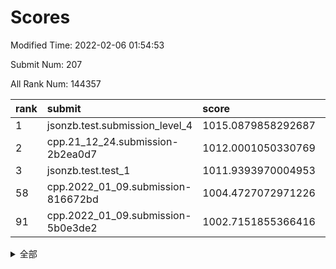 # Scores

Modified Time: 2022-02-06 01:54:53

Submit Num: 207

All Rank Num: 144357

| rank |               submit               |       score        |       sigma        | pk_num |
| :--- | :--------------------------------- | :----------------- | :----------------- | :----- |
| 1    | jsonzb.test.submission_level_4     | 1015.0879858292687 | 0.8762028279050844 | 2786   |
| 2    | cpp.21_12_24.submission-2b2ea0d7   | 1012.0001050330769 | 0.7669847625609569 | 2794   |
| 3    | jsonzb.test.test_1                 | 1011.9393970004953 | 0.8026338187349054 | 2790   |
| 58   | cpp.2022_01_09.submission-816672bd | 1004.4727072971226 | 0.7185641333737685 | 2787   |
| 91   | cpp.2022_01_09.submission-5b0e3de2 | 1002.7151855366416 | 0.7093743363180606 | 2788   |


<details>
<summary>全部</summary>

| rank |                 submit                 |       score        |       sigma        | pk_num |
| :--- | :------------------------------------- | :----------------- | :----------------- | :----- |
| 1    | jsonzb.test.submission_level_4         | 1015.0879858292687 | 0.8762028279050844 | 2786   |
| 2    | cpp.21_12_24.submission-2b2ea0d7       | 1012.0001050330769 | 0.7669847625609569 | 2794   |
| 3    | jsonzb.test.test_1                     | 1011.9393970004953 | 0.8026338187349054 | 2790   |
| 4    | gobigger.level_3.submission_level_3_45 | 1011.598048003643  | 0.7850163954495089 | 2793   |
| 5    | gobigger.level_3.submission_level_3_14 | 1011.5860027063001 | 0.763592844392821  | 2784   |
| 6    | gobigger.level_3.submission_level_3_48 | 1011.451487644571  | 0.7798476378061036 | 2788   |
| 7    | gobigger.level_3.submission_level_3_46 | 1011.279921638147  | 0.7891927887973468 | 2787   |
| 8    | gobigger.level_3.submission_level_3_35 | 1011.0537316971447 | 0.7861692554167297 | 2785   |
| 9    | gobigger.level_3.submission_level_3_6  | 1011.0190272885776 | 0.7466363987486523 | 2785   |
| 10   | gobigger.level_3.submission_level_3_42 | 1010.9869136760037 | 0.7732244400339062 | 2792   |
| 11   | gobigger.level_3.submission_level_3_36 | 1010.9082448246967 | 0.7786684238994183 | 2794   |
| 12   | gobigger.level_3.submission_level_3_28 | 1010.8368169936747 | 0.7634152406389166 | 2791   |
| 13   | gobigger.level_3.submission_level_3_43 | 1010.7866488087017 | 0.7722583170767899 | 2796   |
| 14   | gobigger.level_3.submission_level_3_2  | 1010.7181877492565 | 0.7565257106685481 | 2790   |
| 15   | gobigger.level_3.submission_level_3_40 | 1010.7096365307989 | 0.769960089506558  | 2791   |
| 16   | gobigger.level_3.submission_level_3_12 | 1010.65320729787   | 0.7730346360085142 | 2787   |
| 17   | gobigger.level_3.submission_level_3_39 | 1010.4965066971333 | 0.7499925607556372 | 2788   |
| 18   | gobigger.level_3.submission_level_3_4  | 1010.4802778431972 | 0.7526025796274045 | 2791   |
| 19   | gobigger.level_3.submission_level_3_21 | 1010.4271964030022 | 0.7561653258861131 | 2785   |
| 20   | gobigger.level_3.submission_level_3_10 | 1010.400389538619  | 0.7465518051781322 | 2789   |
| 21   | gobigger.level_3.submission_level_3_44 | 1010.3065195927455 | 0.7735942589719815 | 2782   |
| 22   | gobigger.level_3.submission_level_3_49 | 1009.9383275030019 | 0.7448792268001676 | 2793   |
| 23   | gobigger.level_3.submission_level_3_1  | 1009.8698354368888 | 0.7501217171915583 | 2789   |
| 24   | gobigger.level_3.submission_level_3_38 | 1009.8500031912299 | 0.7466298479960124 | 2793   |
| 25   | gobigger.level_3.submission_level_3_0  | 1009.7947560386988 | 0.7647590329090129 | 2785   |
| 26   | gobigger.level_3.submission_level_3_25 | 1009.7533095485892 | 0.7566574191548716 | 2791   |
| 27   | gobigger.level_3.submission_level_3_15 | 1009.753222153375  | 0.7473905754135294 | 2791   |
| 28   | gobigger.level_3.submission_level_3_33 | 1009.713192580745  | 0.7449479308180234 | 2790   |
| 29   | gobigger.level_3.submission_level_3_8  | 1009.7121658831685 | 0.7566144507610858 | 2794   |
| 30   | gobigger.level_3.submission_level_3_13 | 1009.7011003041412 | 0.7620938844421046 | 2785   |
| 31   | gobigger.level_3.submission_level_3_18 | 1009.6860798626939 | 0.7634868966241477 | 2793   |
| 32   | gobigger.level_3.submission_level_3_41 | 1009.5112221784564 | 0.7441231927995917 | 2790   |
| 33   | gobigger.level_3.submission_level_3_16 | 1009.4941402550588 | 0.7383485679774354 | 2788   |
| 34   | gobigger.level_3.submission_level_3_11 | 1009.4759023084932 | 0.7474797076633686 | 2789   |
| 35   | gobigger.level_3.submission_level_3_17 | 1009.4054479789305 | 0.7438753810264436 | 2789   |
| 36   | gobigger.level_3.submission_level_3_27 | 1009.2704187791857 | 0.7599628960392034 | 2791   |
| 37   | gobigger.level_3.submission_level_3_30 | 1009.2683352378187 | 0.7463153094926834 | 2787   |
| 38   | gobigger.level_3.submission_level_3_19 | 1009.2120559372727 | 0.7495225317826744 | 2787   |
| 39   | gobigger.level_3.submission_level_3_20 | 1009.1710848324839 | 0.7610645602663924 | 2793   |
| 40   | gobigger.level_3.submission_level_3_3  | 1009.0761044026021 | 0.7370337050646529 | 2794   |
| 41   | gobigger.level_3.submission_level_3_37 | 1009.0695312953396 | 0.7532970720876738 | 2792   |
| 42   | gobigger.level_3.submission_level_3_34 | 1009.0466632389749 | 0.7431828826171302 | 2790   |
| 43   | gobigger.level_3.submission_level_3_24 | 1009.0385909743592 | 0.7364128785519855 | 2788   |
| 44   | gobigger.level_3.submission_level_3_9  | 1008.947438187048  | 0.737993028232779  | 2786   |
| 45   | gobigger.level_3.submission_level_3_5  | 1008.9016297827828 | 0.7543966766121174 | 2790   |
| 46   | gobigger.level_3.submission_level_3_22 | 1008.895705463186  | 0.7705564555122741 | 2786   |
| 47   | gobigger.level_3.submission_level_3_7  | 1008.832449938348  | 0.7309092478130842 | 2788   |
| 48   | gobigger.level_3.submission_level_3_32 | 1008.7948643088414 | 0.7428815309301041 | 2788   |
| 49   | gobigger.level_3.submission_level_3_47 | 1008.7938356458952 | 0.741426076321479  | 2791   |
| 50   | gobigger.level_3.submission_level_3_23 | 1008.7674637846488 | 0.7508349743035887 | 2785   |
| 51   | gobigger.level_3.submission_level_3_29 | 1008.6808233886178 | 0.7422231979851873 | 2791   |
| 52   | gobigger.level_3.submission_level_3_26 | 1008.4966419322116 | 0.7295175065638287 | 2786   |
| 53   | gobigger.level_3.submission_level_3_31 | 1007.2557109399058 | 0.7456044823576307 | 2792   |
| 54   | gobigger.level_1.submission_level_1_22 | 1005.2983237036531 | 0.7252099506798794 | 2788   |
| 55   | gobigger.level_1.submission_level_1_47 | 1004.7912987651744 | 0.7106656105624236 | 2787   |
| 56   | gobigger.level_1.submission_level_1_44 | 1004.7874139626839 | 0.7201348777291523 | 2789   |
| 57   | gobigger.level_1.submission_level_1_12 | 1004.7363287081074 | 0.7148086619053071 | 2783   |
| 58   | cpp.2022_01_09.submission-816672bd     | 1004.4727072971226 | 0.7185641333737685 | 2787   |
| 59   | gobigger.level_1.submission_level_1_9  | 1004.4673698646923 | 0.7303016173854107 | 2789   |
| 60   | gobigger.level_1.submission_level_1_6  | 1004.4298950131129 | 0.7082842877568183 | 2792   |
| 61   | gobigger.level_1.submission_level_1_3  | 1004.1069029749967 | 0.7095206757350117 | 2794   |
| 62   | gobigger.level_1.submission_level_1_8  | 1004.0927969322049 | 0.7163548663486617 | 2790   |
| 63   | gobigger.level_1.submission_level_1_24 | 1003.9300489181458 | 0.7166139759187349 | 2789   |
| 64   | gobigger.level_1.submission_level_1_15 | 1003.9006806319925 | 0.7050492516026318 | 2794   |
| 65   | gobigger.level_1.submission_level_1_33 | 1003.8582433484219 | 0.7323551699963595 | 2786   |
| 66   | gobigger.level_1.submission_level_1_27 | 1003.8378340164239 | 0.7163876912825894 | 2790   |
| 67   | gobigger.level_1.submission_level_1_14 | 1003.7589720489005 | 0.727655870009716  | 2788   |
| 68   | gobigger.level_1.submission_level_1_17 | 1003.6741696708757 | 0.7200079794530572 | 2788   |
| 69   | gobigger.level_1.submission_level_1_26 | 1003.6249322605597 | 0.7208946680081391 | 2793   |
| 70   | gobigger.level_1.submission_level_1_35 | 1003.6113426415573 | 0.7163262810487762 | 2785   |
| 71   | gobigger.level_1.submission_level_1_41 | 1003.6071013592182 | 0.7226632595433782 | 2788   |
| 72   | gobigger.level_1.submission_level_1_29 | 1003.601480248659  | 0.7249090588374223 | 2787   |
| 73   | gobigger.level_1.submission_level_1_7  | 1003.5823835403743 | 0.7155712013775349 | 2787   |
| 74   | gobigger.level_1.submission_level_1_37 | 1003.5118934399982 | 0.7164448410811147 | 2788   |
| 75   | gobigger.level_1.submission_level_1_43 | 1003.4404133815026 | 0.7200524585447127 | 2796   |
| 76   | gobigger.level_1.submission_level_1_1  | 1003.4395813241304 | 0.7168426259487839 | 2792   |
| 77   | gobigger.level_1.submission_level_1_42 | 1003.3434491027494 | 0.7029015489532987 | 2795   |
| 78   | gobigger.level_1.submission_level_1_5  | 1003.339130088348  | 0.7185806592540822 | 2789   |
| 79   | gobigger.level_1.submission_level_1_2  | 1003.3294594436293 | 0.7141581663990079 | 2795   |
| 80   | gobigger.level_1.submission_level_1_31 | 1003.2890148263197 | 0.7193373454792257 | 2792   |
| 81   | gobigger.level_1.submission_level_1_13 | 1003.2248230532716 | 0.7162048879116726 | 2791   |
| 82   | gobigger.level_1.submission_level_1_40 | 1003.1607834890957 | 0.7245604842136736 | 2787   |
| 83   | gobigger.level_1.submission_level_1_21 | 1003.1479266634303 | 0.7137236710796026 | 2786   |
| 84   | gobigger.level_1.submission_level_1_34 | 1003.1457845139947 | 0.7106881098070551 | 2780   |
| 85   | gobigger.level_1.submission_level_1_32 | 1003.1402968308873 | 0.7121381994135189 | 2792   |
| 86   | gobigger.level_1.submission_level_1_11 | 1003.0549468501182 | 0.7283256003536607 | 2789   |
| 87   | gobigger.level_1.submission_level_1_38 | 1002.9641066350699 | 0.7236505097733176 | 2787   |
| 88   | gobigger.level_1.submission_level_1_0  | 1002.8624894812091 | 0.7196268840543607 | 2784   |
| 89   | gobigger.level_1.submission_level_1_39 | 1002.7839545998694 | 0.7153944276219566 | 2794   |
| 90   | gobigger.level_1.submission_level_1_49 | 1002.7591369702876 | 0.721303006640977  | 2791   |
| 91   | cpp.2022_01_09.submission-5b0e3de2     | 1002.7151855366416 | 0.7093743363180606 | 2788   |
| 92   | gobigger.level_1.submission_level_1_30 | 1002.7059679289786 | 0.7201806322209148 | 2789   |
| 93   | gobigger.level_1.submission_level_1_18 | 1002.6869082056844 | 0.7120172637268455 | 2793   |
| 94   | gobigger.level_1.submission_level_1_19 | 1002.6256454809801 | 0.7095751907412787 | 2784   |
| 95   | gobigger.level_1.submission_level_1_23 | 1002.6256360449556 | 0.7056990031553911 | 2790   |
| 96   | gobigger.level_1.submission_level_1_46 | 1002.6087271750521 | 0.7191904578850087 | 2788   |
| 97   | gobigger.level_1.submission_level_1_4  | 1002.4367371022379 | 0.7154046427642653 | 2790   |
| 98   | gobigger.level_1.submission_level_1_45 | 1002.4298777184946 | 0.7142578541909269 | 2792   |
| 99   | gobigger.level_1.submission_level_1_48 | 1002.3833659017096 | 0.7105110555144017 | 2795   |
| 100  | gobigger.level_1.submission_level_1_16 | 1002.2467207700913 | 0.7116509704703321 | 2792   |
| 101  | gobigger.level_1.submission_level_1_25 | 1002.1198912414    | 0.7058704434725669 | 2790   |
| 102  | gobigger.level_1.submission_level_1_36 | 1002.1182045180848 | 0.7072909181883568 | 2795   |
| 103  | gobigger.level_1.submission_level_1_20 | 1002.042423059326  | 0.707306107605802  | 2789   |
| 104  | gobigger.level_1.submission_level_1_28 | 1001.7339284761921 | 0.7099541649136615 | 2792   |
| 105  | gobigger.level_1.submission_level_1_10 | 1001.3420294387655 | 0.7050748837830064 | 2791   |
| 106  | gobigger.random.submission_random_23   | 997.4033504078227  | 0.697457489850165  | 2791   |
| 107  | gobigger.random.submission_random_25   | 997.2780182484689  | 0.6921964999750405 | 2795   |
| 108  | gobigger.random.submission_random_46   | 996.9973212847135  | 0.7317470919485617 | 2790   |
| 109  | gobigger.random.submission_random_24   | 996.9632384907994  | 0.721135574105025  | 2784   |
| 110  | gobigger.random.submission_random_37   | 996.8909908008992  | 0.7059720546736075 | 2788   |
| 111  | gobigger.random.submission_random_42   | 996.8781646634293  | 0.7034346318633016 | 2786   |
| 112  | gobigger.random.submission_random_12   | 996.6715888451649  | 0.6988022469115163 | 2793   |
| 113  | gobigger.random.submission_random_22   | 996.6028685754587  | 0.7067604407494074 | 2788   |
| 114  | gobigger.random.submission_random_48   | 996.5045390390098  | 0.7066807595286589 | 2788   |
| 115  | gobigger.random.submission_random_17   | 996.4830041040074  | 0.7115947951244107 | 2790   |
| 116  | gobigger.random.submission_random_0    | 996.4224039506912  | 0.7063197234208135 | 2790   |
| 117  | gobigger.random.submission_random_14   | 996.3707072817955  | 0.7237427800759493 | 2787   |
| 118  | gobigger.random.submission_random_8    | 996.3599123958728  | 0.712134863152521  | 2787   |
| 119  | gobigger.random.submission_random_32   | 996.3479233591828  | 0.7081730133704465 | 2788   |
| 120  | gobigger.random.submission_random_29   | 996.2634893055556  | 0.702664038542229  | 2788   |
| 121  | gobigger.random.submission_random_15   | 996.2281142457728  | 0.7045277379152268 | 2789   |
| 122  | gobigger.random.submission_random_47   | 996.1577331930995  | 0.7218236418500005 | 2789   |
| 123  | gobigger.random.submission_random_18   | 996.1449406101774  | 0.708484278670564  | 2791   |
| 124  | gobigger.random.submission_random_28   | 996.1336438378761  | 0.7025545893549935 | 2787   |
| 125  | gobigger.random.submission_random_6    | 996.1309212492048  | 0.7107360729573828 | 2791   |
| 126  | gobigger.random.submission_random_9    | 996.1291882347527  | 0.7095221638201918 | 2790   |
| 127  | gobigger.random.submission_random_45   | 996.1156215853001  | 0.718647154021726  | 2790   |
| 128  | gobigger.random.submission_random_3    | 996.1027336561652  | 0.712511515733488  | 2792   |
| 129  | gobigger.random.submission_random_27   | 996.1015715605707  | 0.7046511616999604 | 2790   |
| 130  | gobigger.random.submission_random_16   | 996.0910876672278  | 0.7278863143047657 | 2793   |
| 131  | gobigger.random.submission_random_41   | 996.0579300337894  | 0.7131937999026211 | 2790   |
| 132  | gobigger.random.submission_random_40   | 995.9648581925328  | 0.7165841436794649 | 2786   |
| 133  | gobigger.random.submission_random_44   | 995.9182419350502  | 0.6967412083382264 | 2794   |
| 134  | gobigger.random.submission_random_21   | 995.9060146418395  | 0.7272291644441796 | 2791   |
| 135  | gobigger.random.submission_random_5    | 995.8967217095944  | 0.7150699071838786 | 2787   |
| 136  | gobigger.random.submission_random_26   | 995.875655475776   | 0.7061772351569657 | 2787   |
| 137  | gobigger.random.submission_random_7    | 995.8692803038829  | 0.713576871729465  | 2793   |
| 138  | gobigger.random.submission_random_20   | 995.8243931492864  | 0.6938446999618214 | 2785   |
| 139  | gobigger.random.submission_random_19   | 995.8139826370475  | 0.7070298446465743 | 2793   |
| 140  | gobigger.random.submission_random_38   | 995.7863725950523  | 0.7008669208890786 | 2797   |
| 141  | gobigger.random.submission_random_30   | 995.7828393078589  | 0.6999369507517559 | 2788   |
| 142  | gobigger.random.submission_random_2    | 995.732405240549   | 0.722642171120088  | 2788   |
| 143  | gobigger.random.submission_random_35   | 995.7266063906808  | 0.7074944360801618 | 2792   |
| 144  | gobigger.random.submission_random_4    | 995.6012855546876  | 0.7083737660410905 | 2790   |
| 145  | gobigger.random.submission_random_39   | 995.5451492563307  | 0.712638896050214  | 2789   |
| 146  | gobigger.random.submission_random_33   | 995.4447043480541  | 0.7095582679881796 | 2790   |
| 147  | gobigger.random.submission_random_31   | 995.3484151957801  | 0.7147937466854363 | 2790   |
| 148  | gobigger.random.submission_random_1    | 995.3423971924996  | 0.7163733829021965 | 2783   |
| 149  | gobigger.random.submission_random_13   | 995.307646454324   | 0.7285771317127163 | 2791   |
| 150  | gobigger.random.submission_random_49   | 995.3067692571128  | 0.7098173516761765 | 2791   |
| 151  | gobigger.random.submission_random_36   | 995.2682294657728  | 0.7343038338365647 | 2784   |
| 152  | gobigger.random.submission_random_11   | 995.2603564082427  | 0.7205881674026643 | 2792   |
| 153  | gobigger.random.submission_random_34   | 995.0934008706001  | 0.7163358628755107 | 2788   |
| 154  | gobigger.random.submission_random_10   | 995.0260864590011  | 0.7112402594722275 | 2790   |
| 155  | gobigger.random.submission_random_43   | 994.8663351777464  | 0.72581887361055   | 2791   |
| 156  | gobigger.level_2.submission_level_2_24 | 993.8424291821863  | 0.7381929523844819 | 2790   |
| 157  | gobigger.level_2.submission_level_2_17 | 993.451346084871   | 0.7476576657619444 | 2787   |
| 158  | gobigger.level_2.submission_level_2_46 | 993.4481593080577  | 0.7184812222952514 | 2790   |
| 159  | gobigger.level_2.submission_level_2_16 | 993.3772618058033  | 0.7188445819063944 | 2792   |
| 160  | gobigger.level_2.submission_level_2_13 | 993.2919006978053  | 0.7448703165642117 | 2790   |
| 161  | gobigger.level_2.submission_level_2_35 | 993.1172436654357  | 0.7343894551527395 | 2794   |
| 162  | gobigger.level_2.submission_level_2_41 | 993.10739337852    | 0.7368939497446887 | 2793   |
| 163  | gobigger.level_2.submission_level_2_10 | 993.1069389874708  | 0.7305132632670847 | 2786   |
| 164  | gobigger.level_2.submission_level_2_11 | 992.9000221883545  | 0.7224586258170826 | 2782   |
| 165  | gobigger.level_2.submission_level_2_38 | 992.8680255604866  | 0.7524225513090456 | 2794   |
| 166  | gobigger.level_2.submission_level_2_27 | 992.8300446476916  | 0.7621242234562676 | 2795   |
| 167  | gobigger.level_2.submission_level_2_7  | 992.7393829913455  | 0.7411533359373136 | 2788   |
| 168  | gobigger.level_2.submission_level_2_6  | 992.6866332231745  | 0.7262303439727419 | 2789   |
| 169  | gobigger.level_2.submission_level_2_22 | 992.6801644509557  | 0.7492788367813676 | 2791   |
| 170  | gobigger.level_2.submission_level_2_45 | 992.6422291533984  | 0.73530882573572   | 2789   |
| 171  | gobigger.level_2.submission_level_2_23 | 992.5820848193899  | 0.7433601727860485 | 2791   |
| 172  | gobigger.level_2.submission_level_2_14 | 992.5418838825619  | 0.72973402073099   | 2790   |
| 173  | gobigger.level_2.submission_level_2_36 | 992.5300112702963  | 0.7373288711388982 | 2785   |
| 174  | gobigger.level_2.submission_level_2_34 | 992.4329794823661  | 0.7397112698314545 | 2792   |
| 175  | gobigger.level_2.submission_level_2_30 | 992.3751189847872  | 0.7406073813288887 | 2789   |
| 176  | gobigger.level_2.submission_level_2_1  | 992.3555023319842  | 0.7329251528422496 | 2790   |
| 177  | gobigger.level_2.submission_level_2_19 | 992.3248020140414  | 0.7603084299239602 | 2784   |
| 178  | gobigger.level_2.submission_level_2_43 | 992.2638693606951  | 0.7310181830912739 | 2791   |
| 179  | gobigger.level_2.submission_level_2_2  | 992.1644286849033  | 0.762068912059959  | 2790   |
| 180  | gobigger.level_2.submission_level_2_48 | 992.1453368755597  | 0.7332643839257126 | 2788   |
| 181  | gobigger.level_2.submission_level_2_25 | 992.0210177005422  | 0.7478359628273357 | 2785   |
| 182  | gobigger.level_2.submission_level_2_12 | 992.0027802970478  | 0.7431286213588846 | 2791   |
| 183  | gobigger.level_2.submission_level_2_31 | 991.9910820090588  | 0.7517073594633775 | 2793   |
| 184  | gobigger.level_2.submission_level_2_37 | 991.9475218906084  | 0.7604240561552351 | 2788   |
| 185  | gobigger.level_2.submission_level_2_42 | 991.902320226076   | 0.7468824837931474 | 2790   |
| 186  | gobigger.level_2.submission_level_2_49 | 991.8908325014899  | 0.7308568952355127 | 2787   |
| 187  | gobigger.level_2.submission_level_2_26 | 991.8501149267055  | 0.7310931811028842 | 2790   |
| 188  | gobigger.level_2.submission_level_2_4  | 991.7479522951121  | 0.755602014788428  | 2786   |
| 189  | gobigger.level_2.submission_level_2_33 | 991.7077922011301  | 0.74905066844339   | 2789   |
| 190  | gobigger.level_2.submission_level_2_9  | 991.7027312039311  | 0.727183011190736  | 2789   |
| 191  | gobigger.level_2.submission_level_2_21 | 991.6715070363166  | 0.741726989771857  | 2792   |
| 192  | gobigger.level_2.submission_level_2_32 | 991.6632088142172  | 0.7779293588062473 | 2786   |
| 193  | gobigger.level_2.submission_level_2_20 | 991.6235569571139  | 0.7363849827876634 | 2787   |
| 194  | gobigger.level_2.submission_level_2_40 | 991.5951837437249  | 0.7471034226928374 | 2788   |
| 195  | gobigger.level_2.submission_level_2_44 | 991.5175457478846  | 0.7381447110937891 | 2793   |
| 196  | gobigger.level_2.submission_level_2_39 | 991.4616863223214  | 0.7662955555309118 | 2789   |
| 197  | gobigger.level_2.submission_level_2_8  | 991.2763515875653  | 0.7750454153573719 | 2788   |
| 198  | gobigger.level_2.submission_level_2_18 | 991.2031447155417  | 0.7593847121055015 | 2796   |
| 199  | gobigger.level_2.submission_level_2_0  | 991.2018208707378  | 0.7622707782802014 | 2788   |
| 200  | gobigger.level_2.submission_level_2_47 | 990.8789219462865  | 0.7652342562848637 | 2792   |
| 201  | gobigger.level_2.submission_level_2_28 | 990.777890041523   | 0.7543686829230444 | 2790   |
| 202  | gobigger.level_2.submission_level_2_15 | 990.5495750561101  | 0.7843109307512847 | 2795   |
| 203  | gobigger.level_2.submission_level_2_29 | 990.4401102564843  | 0.7539144629120407 | 2788   |
| 204  | gobigger.level_2.submission_level_2_3  | 989.8815132142578  | 0.775948044311565  | 2792   |
| 205  | gobigger.level_2.submission_level_2_5  | 989.4038289050447  | 0.7975656595456088 | 2795   |
| 206  | gobigger.none.submission_none_0        | 976.6890377677854  | 1.4065867559719047 | 2791   |
| 207  | gobigger.none.submission_none_1        | 974.172042398172   | 1.5980894222727278 | 2785   |

</details>